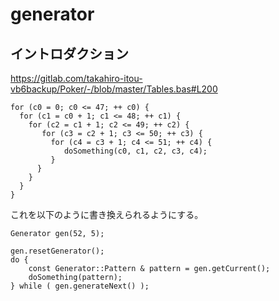 # generator

##  イントロダクション

https://gitlab.com/takahiro-itou-vb6backup/Poker/-/blob/master/Tables.bas#L200

```
for (c0 = 0; c0 <= 47; ++ c0) {
  for (c1 = c0 + 1; c1 <= 48; ++ c1) {
    for (c2 = c1 + 1; c2 <= 49; ++ c2) {
       for (c3 = c2 + 1; c3 <= 50; ++ c3) {
         for (c4 = c3 + 1; c4 <= 51; ++ c4) {
            doSomething(c0, c1, c2, c3, c4);
         }
      }
    }
  }
}
```

これを以下のように書き換えられるようにする。

```
Generator gen(52, 5);

gen.resetGenerator();
do {
    const Generator::Pattern & pattern = gen.getCurrent();
    doSomething(pattern);
} while ( gen.generateNext() );
```
